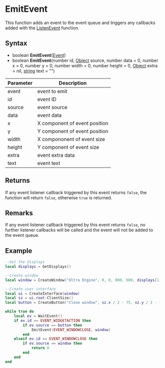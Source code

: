 # EmitEvent

This function adds an event to the event queue and triggers any callbacks added with the [ListenEvent](ListenEvent.md) function.

## Syntax

- boolean **EmitEvent**([Event](Event.md))
- boolean **EmitEvent**(number id, [Object](Object.md) source, number data = 0, number x = 0, number y = 0, number width = 0, number height = 0, [Object](Object.md) extra = nil, [string](https://www.lua.org/manual/5.4/manual.html#6.4) text = "")

| Parameter | Description |
| --- | --- |
| event | event to emit |
| id | event ID |
| source | event source |
| data | event data |
| x | X component of event position |
| y | Y component of event position |
| width | X compononent of event size | 
| height | Y component of event size |
| extra | event extra data |
| text | event text |

## Returns

If any event listener callback triggered by this event returns `false`, the function will return `false`, otherwise `true` is returned.

## Remarks

If any event listener callback triggered by this event returns `false`, no further listener callbacks will be called and the event will not be added to the event queue.

## Example

```lua
--Get the displays
local displays = GetDisplays()

--Create window
local window = CreateWindow("Ultra Engine", 0, 0, 800, 600, displays[1])

--Create user interface
local ui = CreateInterface(window)
local sz = ui.root:ClientSize()
local button = CreateButton("Close window", sz.x / 2 - 75, sz.y / 2 - 15, 150, 30, ui.root)

while true do
    local ev = WaitEvent()
    if ev.id == EVENT_WIDGETACTION then
        if ev.source == button then
            EmitEvent(EVENT_WINDOWCLOSE, window)
        end
    elseif ev.id == EVENT_WINDOWCLOSE then
        if ev.source == window then
            return 0
        end
    end
end
```
